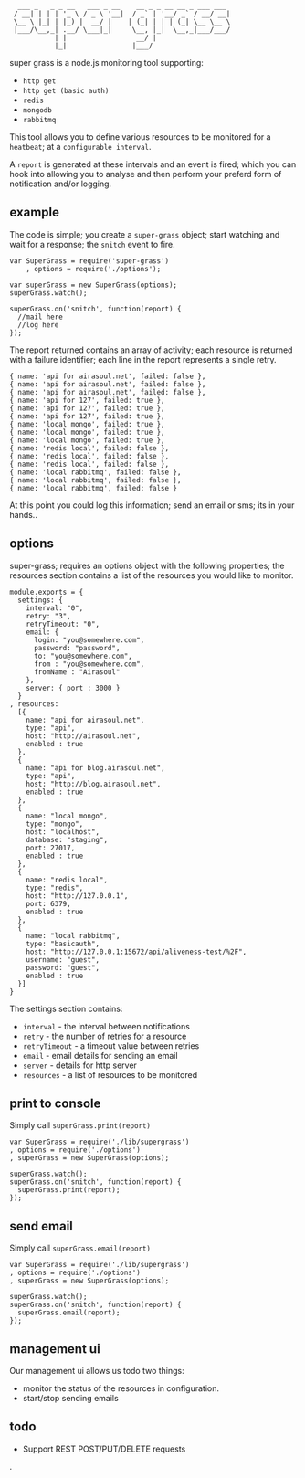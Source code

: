 
```
  ___ _   _ _ __   ___ _ __    __ _ _ __ __ _ ___ ___ 
 / __| | | | '_ \ / _ \ '__|  / _` | '__/ _` / __/ __|
 \__ \ |_| | |_) |  __/ |    | (_| | | | (_| \__ \__ \
 |___/\__,_| .__/ \___|_|     \__, |_|  \__,_|___/___/
           | |                 __/ |                  
           |_|                |___/                   
```

super grass is a node.js monitoring tool supporting:

* ```http get```
* ```http get (basic auth)```
* ```redis```
* ```mongodb```
* ```rabbitmq```

This tool allows you to define various resources to be monitored for a ```heatbeat```; at a ```configurable interval```.

A ```report``` is generated at these intervals and an event is fired; which you can hook into allowing you to analyse and then perform your preferd form of notification and/or logging.


## example

The code is simple; you create a ```super-grass``` object; start watching and wait for a response; the ```snitch``` event to fire.

```
var SuperGrass = require('super-grass')
    , options = require('./options');

var superGrass = new SuperGrass(options);
superGrass.watch();

superGrass.on('snitch', function(report) {
  //mail here
  //log here
});
```

The report returned contains an array of activity; each resource is returned with a failure identifier; each line in the report represents a single retry.

```
{ name: 'api for airasoul.net', failed: false },
{ name: 'api for airasoul.net', failed: false },
{ name: 'api for airasoul.net', failed: false },
{ name: 'api for 127', failed: true },
{ name: 'api for 127', failed: true },
{ name: 'api for 127', failed: true },
{ name: 'local mongo', failed: true },
{ name: 'local mongo', failed: true },
{ name: 'local mongo', failed: true },
{ name: 'redis local', failed: false },
{ name: 'redis local', failed: false },
{ name: 'redis local', failed: false },
{ name: 'local rabbitmq', failed: false },
{ name: 'local rabbitmq', failed: false },
{ name: 'local rabbitmq', failed: false }
```

At this point you could log this information; send an email or sms; its in your hands..

## options

super-grass; requires an options object with the following properties; the resources section contains a list of the resources you would like to monitor.

```
module.exports = {
  settings: {
    interval: "0",
    retry: "3",
    retryTimeout: "0",
    email: {
      login: "you@somewhere.com",
      password: "password",
      to: "you@somewhere.com",
      from : "you@somewhere.com",
      fromName : "Airasoul"
    },
    server: { port : 3000 }
  }
, resources: 
  [{
    name: "api for airasoul.net",
    type: "api",
    host: "http://airasoul.net",
    enabled : true
  },
  {
    name: "api for blog.airasoul.net",
    type: "api",
    host: "http://blog.airasoul.net",
    enabled : true
  },
  { 
    name: "local mongo",
    type: "mongo",
    host: "localhost",
    database: "staging",
    port: 27017,
    enabled : true
  },
  {
    name: "redis local",
    type: "redis",
    host: "http://127.0.0.1",
    port: 6379,
    enabled : true
  },
  {
    name: "local rabbitmq",
    type: "basicauth", 
    host: "http://127.0.0.1:15672/api/aliveness-test/%2F",
    username: "guest",
    password: "guest",
    enabled : true
  }]
}
```

The settings section contains:

* ```interval``` - the interval between notifications
* ```retry``` - the number of retries for a resource
* ```retryTimeout``` - a timeout value between retries
* ```email``` - email details for sending an email
* ```server``` - details for http server
* ```resources``` - a list of resources to be monitored


## print to console


Simply call ```superGrass.print(report)```

```
var SuperGrass = require('./lib/supergrass')
, options = require('./options')
, superGrass = new SuperGrass(options);

superGrass.watch();
superGrass.on('snitch', function(report) {
  superGrass.print(report);
});
```

## send email

Simply call ```superGrass.email(report)```

```
var SuperGrass = require('./lib/supergrass')
, options = require('./options')
, superGrass = new SuperGrass(options);

superGrass.watch();
superGrass.on('snitch', function(report) {
  superGrass.email(report);
});
```

## management ui

Our management ui allows us todo two things:

* monitor the status of the resources in configuration.
* start/stop sending emails







## todo
* Support REST POST/PUT/DELETE requests

.